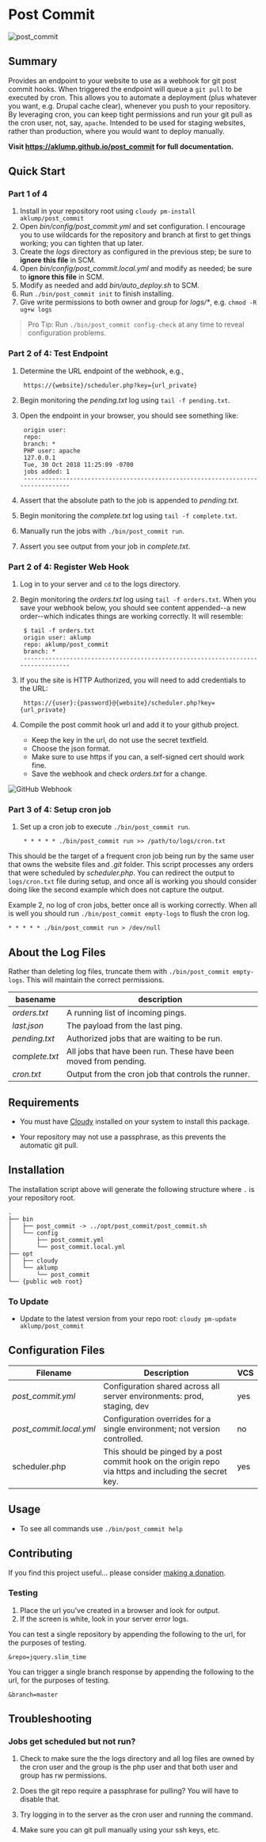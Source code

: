 # Post Commit

![post_commit](images/screenshot.jpg)

## Summary

Provides an endpoint to your website to use as a webhook for git post commit hooks.  When triggered the endpoint will queue a `git pull` to be executed by cron.  This allows you to automate a deployment (plus whatever you want, e.g. Drupal cache clear), whenever you push to your repository.  By leveraging cron, you can keep tight permissions and run your git pull as the cron user, not, say, `apache`.  Intended to be used for staging websites, rather than production, where you would want to deploy manually.

**Visit <https://aklump.github.io/post_commit> for full documentation.**

## Quick Start

### Part 1 of 4

1. Install in your repository root using `cloudy pm-install aklump/post_commit`
1. Open _bin/config/post_commit.yml_ and set configuration.  I encourage you to use wildcards for the repository and branch at first to get things working; you can tighten that up later.
1. Create the _logs_ directory as configured in the previous step; be sure to **ignore this file** in SCM.
1. Open _bin/config/post_commit.local.yml_ and modify as needed; be sure to **ignore this file** in SCM.
1. Modify as needed and add _bin/auto_deploy.sh_ to SCM.
1. Run `./bin/post_commit init` to finish installing.
1. Give write permissions to both owner and group for _logs/*_, e.g. `chmod -R ug+w logs`

> Pro Tip: Run `./bin/post_commit config-check` at any time to reveal configuration problems.

### Part 2 of 4: Test Endpoint

1. Determine the URL endpoint of the webhook, e.g., 

        https://{website}/scheduler.php?key={url_private}

1. Begin monitoring the _pending.txt_ log using `tail -f pending.txt`.
1. Open the endpoint in your browser, you should see something like:

        origin user:
        repo:
        branch: *
        PHP user: apache
        127.0.0.1
        Tue, 30 Oct 2018 11:25:09 -0700
        jobs added: 1
        --------------------------------------------------------------------------------
1. Assert that the absolute path to the job is appended to _pending.txt_.
1. Begin monitoring the _complete.txt_ log using `tail -f complete.txt`.
1. Manually run the jobs with `./bin/post_commit run`.
1. Assert you see output from your job in _complete.txt_.

### Part 2 of 4: Register Web Hook

1. Log in to your server and `cd` to the logs directory.
1. Begin monitoring the _orders.txt_ log using `tail -f orders.txt`.  When you save your webhook below, you should see content appended--a new order--which indicates things are working correctly.  It will resemble:

        $ tail -f orders.txt
        origin user: aklump
        repo: aklump/post_commit
        branch: *
        --------------------------------------------------------------------------------

1. If you the site is HTTP Authorized, you will need to add credentials to the URL:        

        https://{user}:{password}@{website}/scheduler.php?key={url_private}
        
1. Compile the post commit hook url and add it to your github project.
            
    * Keep the key in the url, do not use the secret textfield.
    * Choose the json format.
    * Make sure to use https if you can, a self-signed cert should work fine.
    * Save the webhook and check _orders.txt_ for a change.

![GitHub Webhook](images/webhook.png)

### Part 3 of 4: Setup cron job

1. Set up a cron job to execute `./bin/post_commit run`.

        * * * * * ./bin/post_commit run >> /path/to/logs/cron.txt
    
This should be the target of a frequent cron job being run by the same user that owns the website files and _.git_ folder.  This script processes any orders that were scheduled by _scheduler.php_.  You can redirect the output to `logs/cron.txt` file during setup, and once all is working you should consider doing like the second example which does not capture the output.
    
Example 2, no log of cron jobs, better once all is working correctly.  When all is well you should run `./bin/post_commit empty-logs` to flush the cron log.

    * * * * * ./bin/post_commit run > /dev/null
            
## About the Log Files

Rather than deleting log files, truncate them with `./bin/post_commit empty-logs`.  This will maintain the correct permissions.

| basename | description |
|----------|----------|
| _orders.txt_ | A running list of incoming pings.  |
| _last.json_ | The payload from the last ping. |
| _pending.txt_ | Authorized jobs that are waiting to be run. |
| _complete.txt_ | All jobs that have been run.  These have been moved from pending. |
| _cron.txt_ | Output from the cron job that controls the runner. |

## Requirements

* You must have [Cloudy](https://github.com/aklump/cloudy) installed on your system to install this package.

* Your repository may not use a passphrase, as this prevents the automatic git pull.

## Installation

The installation script above will generate the following structure where `.` is your repository root.

    .
    ├── bin
    │   ├── post_commit -> ../opt/post_commit/post_commit.sh
    │   └── config
    │       ├── post_commit.yml
    │       └── post_commit.local.yml
    ├── opt
    │   ├── cloudy
    │   └── aklump
    │       └── post_commit
    └── {public web root}

    
### To Update

- Update to the latest version from your repo root: `cloudy pm-update aklump/post_commit`

## Configuration Files

| Filename | Description | VCS |
|----------|----------|---|
| _post_commit.yml_ | Configuration shared across all server environments: prod, staging, dev  | yes |
| _post_commit.local.yml_ | Configuration overrides for a single environment; not version controlled. | no |
| scheduler.php | This should be pinged by a post commit hook on the origin repo via https and including the secret key.  | yes  |

## Usage

* To see all commands use `./bin/post_commit help`

## Contributing

If you find this project useful... please consider [making a donation](https://www.paypal.com/cgi-bin/webscr?cmd=_s-xclick&hosted_button_id=4E5KZHDQCEUV8&item_name=Gratitude%20for%20aklump%2Fpost_commit).

### Testing

1. Place the url you've created in a browser and look for output.
2. If the screen is white, look in your server error logs.

You can test a single repository by appending the following to the url, for the purposes of testing.

    &repo=jquery.slim_time

You can trigger a single branch response by appending the following to the url, for the purposes of testing.

    &branch=master

## Troubleshooting

### Jobs get scheduled but not run?

1. Check to make sure the the logs directory and all log files are owned by the cron user and the group is the php user and that both user and group has rw permissions.

1. Does the git repo require a passphrase for pulling?  You will have to disable that.

1. Try logging in to the server as the cron user and running the command.

1. Make sure you can git pull manually using your ssh keys, etc.

